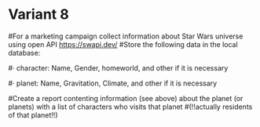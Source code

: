 # Variant 8

#For a marketing campaign collect information about Star Wars universe using open API https://swapi.dev/
#Store the following data in the local database:

#·         character: Name, Gender, homeworld, and other if it is necessary

#·         planet: Name, Gravitation, Climate, and other if it is necessary

#Create a report contenting information (see above) about the planet (or planets) with a list of characters who visits that planet
#(!!actually residents of that planet!!)